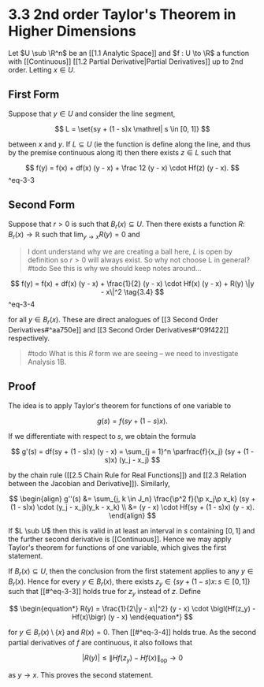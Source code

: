 # 3.3 2nd order Taylor's Theorem in Higher Dimensions

Let $U \sub \R^n$ be an [[1.1 Analytic Space]] and $f : U \to \R$ a function with [[Continuous]] [[1.2 Partial Derivative|Partial Derivatives]] up to 2nd order. Letting $x \in U$.

## First Form

Suppose that $y \in U$ and consider the line segment,

$$
L = \set{sy + (1 - s)x \mathrel| s \in [0, 1]}
$$

between $x$ and $y$. If $L \subseteq U$ (ie the function is define along the line, and thus by the premise continuous along it) then there exists $z \in L$ such that

$$
f(y) =
f(x) + df(x) (y - x) + \frac 12 (y - x) \cdot Hf(z) (y - x).
$$
^eq-3-3

## Second Form

Suppose that $r > 0$ is such that $B_r(x) \subseteq U$. Then there exists a function $R \colon B_r(x) \to \mathbb{R}$ such that $\lim_{y \to x} R(y) = 0$ and

> I dont understand why we are creating a ball here, $L$ is open by definition so $r > 0$ will always exist. So why not choose L in general? #todo 
> See this is why we should keep notes around...

$$
f(y) = f(x) + df(x) (y - x) + \frac{1}{2} (y - x) \cdot Hf(x) (y - x) + R(y) \|y - x\|^2 \tag{3.4}
$$
^eq-3-4

for all $y \in B_r(x)$. These are direct analogues of [[3 Second Order Derivatives#^aa750e]] and [[3 Second Order Derivatives#^09f422]] respectively.

> #todo What is this $R$ form we are seeing – we need to investigate Analysis 1B.

## Proof

The idea is to apply Taylor's theorem for functions of one variable to

$$
g(s) = f(sy + (1 - s)x).
$$

If we differentiate with respect to $s$, we obtain the formula

$$
g'(s) = df(sy + (1 - s)x) (y - x) = \sum_{j = 1}^n \parfrac{f}{x_j} (sy + (1 - s)x) (y_j - x_j)
$$

by the chain rule ([[2.5 Chain Rule for Real Functions]]) and [[2.3 Relation between the Jacobian and Derivative]]). Similarly,

$$
\begin{align}
g''(s)
&= \sum_{j, k \in J_n}
	\frac{\p^2 f}{\p x_j\p x_k} (sy + (1 - s)x) \cdot (y_j - x_j)(y_k - x_k)
\\
&= (y - x) \cdot Hf(sy + (1 - s)x) (y - x).
\end{align}
$$

If $L \sub U$ then this is valid in at least an interval in $s$ containing $[0, 1]$ and the further second derivative is [[Continuous]]. Hence we may apply Taylor's theorem for functions of one variable, which gives the first statement.

If $B_r(x) \subseteq U$, then the conclusion from the first statement applies to any $y \in B_r(x)$. Hence for every $y \in B_r(x)$, there exists $z_y \in \{sy + (1 - s)x\colon s \in [0, 1]\}$ such that [[#^eq-3-3]] holds true for $z_y$ instead of $z$. Define

$$
\begin{equation*} R(y) = \frac{1}{2\|y - x\|^2} (y - x) \cdot \bigl(Hf(z_y) - Hf(x)\bigr) (y - x) \end{equation*}
$$

for $y \in B_r(x) \setminus \{x\}$ and $R(x) = 0$. Then [[#^eq-3-4]] holds true. As the second partial derivatives of $f$ are continuous, it also follows that

$$
|R(y)| \le \|Hf(z_y) - Hf(x)\|_{\mathrm{op}} \to 0
$$

as $y \to x$. This proves the second statement.
